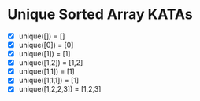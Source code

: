 # Unique Sorted Array KATAs

- [x] unique([]) = []
- [x] unique([0]) = [0]
- [x] unique([1]) = [1]
- [x] unique([1,2]) = [1,2]
- [x] unique([1,1]) = [1]
- [x] unique([1,1,1]) = [1]
- [x] unique([1,2,2,3]) = [1,2,3]
